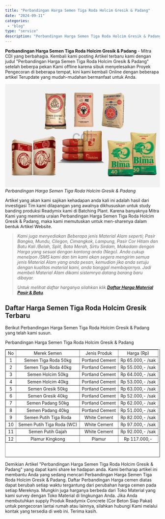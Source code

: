 ```yaml
---
title: "Perbandingan Harga Semen Tiga Roda Holcim Gresik & Padang"
date: "2024-09-11"
categories:
 - "blog"
type: "service"
description: "Perbandingan Harga Semen Tiga Roda Holcim Gresik & Padang. Demikian Artikel Perbandingan Harga Semen Tiga Roda Holcim Gresik & Padang yang dapat kami share..."
---
```


**Perbandingan Harga Semen Tiga Roda Holcim Gresik & Padang** - Mitra CDI yang berbahagia. Kembali kami posting Artikel terbaru kami dengan judul "Perbandingan Harga Semen Tiga Roda Holcim Gresik & Padang" setelah beberpa pekan Kami offline karena sibuk menyelesaikan Proyek Pengecoran di beberapa tempat, kini kami kembali Online dengan beberapa artikel Terupdate yang mudah-mudahan bermanfaat untuk Anda.

![Perbandingan Harga Semen Tiga Roda Holcim Gresik &amp; Padang](/images/blog/merk-semen-indonesia.jpg)
*Perbandingan Harga Semen Tiga Roda Holcim Gresik & Padang*

Artikel yang akan kami sajikan kehadapan anda kali ini adalah hasil dari investigasi Tim kami dilapangan yang awalnya dikhususkan untuk study banding produksi Readymix kami di Batching Plant. Karena banyaknya Mitra Kami yang meminta uraian Perbandingan Harga Semen Tiga Roda Holcim Gresik & Padang, maka kami memutuskan untuk men-sharenya dalam bentuk Artikel Website.

> _Kami juga menyediakan Beberapa jenis Material Alam seperti; Pasir Bangka, Mundu, Cilegon, Cimangkok, Lampung, Pasir Cor Hitam dan Batu Kali /Belah, Split, Bata Merah, Sirtu Sirdam, Makadam dengan Harga yang sesuai dengan kantong anda (Nego). Anda cukup menelpon /SMS kami dan tim kami akan segera mengirim semua jenis Material Alam yang anda pesan, kemudian jika anda setuju dengan kualitas material kami, anda tianggal membayarnya. Jadi membeli Material Alam dikami sistemnya datang barang baru dibayar._
> 
> _Untuk melihat daftar harganya silahkan klik [**Daftar Harga Material Pasir & Batu**](/blog/daftar-harga-material-pasir-dan-batu-terlengkap)._

 ## Daftar Harga Semen Tiga Roda Holcim Gresik Terbaru

Berikut Perbandingan Harga Semen Tiga Roda Holcim Gresik & Padang yang telah kami susun.

Perbandingan Harga Semen Tiga Roda Holcim Gresik & Padang
<table style="text-align: center; height: 351px;" border="1" width="100%" cellspacing="0" cellpadding="3"><tbody><tr><td><div class="style4" align="center"><span>No</span></div></td><td><span>Merek Semen</span></td><td><span>Jenis Produk</span></td><td><div class="style4" align="center"><span>Harga (Rp)</span></div></td></tr><tr><td>1</td><td><div id="stcpDiv">Semen Tiga Roda 50kg</div></td><td><div id="stcpDiv">Portland Cement</div></td><td>Rp 65.000,- /sak</td></tr><tr><td>2</td><td><div id="stcpDiv">Semen Tiga Roda 40kg</div></td><td><div id="stcpDiv">Portland Cement</div></td><td>Rp 55.000,- /sak</td></tr><tr><td>3</td><td><div id="stcpDiv">Semen Holcim 50kg</div></td><td>Portland Cement</td><td>Rp 64.000,- /sak</td></tr><tr><td>4</td><td><div id="stcpDiv">Semen Holcim 40kg</div></td><td>Portland Cement</td><td>Rp 53.000,- /sak</td></tr><tr><td>5</td><td><div id="stcpDiv"><div id="stcpDiv">Semen Gresik 50kg</div></div></td><td>Portland Cement</td><td>Rp 63.000,- /sak</td></tr><tr><td>6</td><td><div id="stcpDiv"><div id="stcpDiv">Semen Gresik 40kg</div></div></td><td>Portland Cement</td><td>Rp 52.000,- /sak</td></tr><tr><td>7</td><td><div id="stcpDiv"><div id="stcpDiv">Semen Padang 50kg</div></div></td><td>Portland Cement</td><td>Rp 62.000,- /sak</td></tr><tr><td>8</td><td><div id="stcpDiv"><div id="stcpDiv">Semen Padang 40kg</div></div></td><td>Portland Cement</td><td>Rp 51.000,- /sak</td></tr><tr><td>9</td><td><div id="stcpDiv">Semen Putih Tiga Roda</div></td><td>White Cement</td><td>Rp 82.000,- /sak</td></tr><tr><td>10</td><td><div id="stcpDiv"><div id="stcpDiv">Semen Putih Tiga Roda (WC)</div></div></td><td>White Cement</td><td>Rp 97.000,- /sak</td></tr><tr><td>11</td><td><div id="stcpDiv"><div id="stcpDiv">Semen Putih Gajah</div></div></td><td>White Cement</td><td>Rp 92.000,- /sak</td></tr><tr><td>12</td><td><div id="stcpDiv"><div id="stcpDiv">Plamur Kingkong</div></div></td><td>Plamur</td><td>Rp 117.000,-</td></tr></tbody></table>
Demikian Artikel "Perbandingan Harga Semen Tiga Roda Holcim Gresik & Padang" yang dapat kami share ke hadapan anda. Kami berharap artikel ini membantu Anda yang sedang mencari Perbandingan Harga Semen Tiga Roda Holcim Gresik & Padang. Daftar Perbandingan Harga cemen diatas dapat berubah setiap waktu tergantung dari perubahan harga cemen pada setiap Mereknya. Mungkin juga harganya berbeda dari Toko Material yang kami survey dengan Toko Material di lingkungan Anda. Jika Anda membutuhkan supply Produk Readymix Concrete (Cor Beton Siap Pakai) untuk pengecoran lantai rumah atau lainnya, silahkan hubungi Kami melalui kontak yang tersedia di web ini. Terima kasih.

